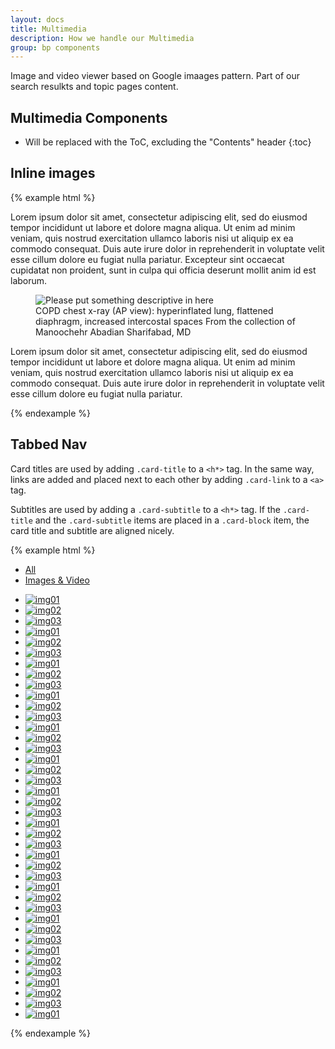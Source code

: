 ```yaml
---
layout: docs
title: Multimedia
description: How we handle our Multimedia
group: bp components
---
```


Image and video viewer based on Google imaages pattern. Part of our search resulkts and topic pages content. 

## Multimedia Components

* Will be replaced with the ToC, excluding the "Contents" header
{:toc}

## Inline images

{% example html %}
<div class="inline">
	<p>Lorem ipsum dolor sit amet, consectetur adipiscing elit, sed do eiusmod tempor incididunt ut labore et dolore magna aliqua. Ut enim ad minim veniam, quis nostrud exercitation ullamco laboris nisi ut aliquip ex ea commodo consequat. Duis aute irure dolor in reprehenderit in voluptate velit esse cillum dolore eu fugiat nulla pariatur. Excepteur sint occaecat cupidatat non proident, sunt in culpa qui officia deserunt mollit anim id est laborum.
	<figure class="figure">
		<img src="../../../css/images/diff_diag_img.jpg" alt="Please put something descriptive in here">
		<figcaption class="figure-caption">COPD chest x-ray (AP view): hyperinflated lung, flattened diaphragm, increased intercostal spaces
		<span class="imgCredit">From the collection of Manoochehr Abadian Sharifabad, MD</span></figcaption>
	</figure>
	Lorem ipsum dolor sit amet, consectetur adipiscing elit, sed do eiusmod tempor incididunt ut labore et dolore magna aliqua. Ut enim ad minim veniam, quis nostrud exercitation ullamco laboris nisi ut aliquip ex ea commodo consequat. Duis aute irure dolor in reprehenderit in voluptate velit esse cillum dolore eu fugiat nulla pariatur. 
	</p>
</div>
{% endexample %}

## Tabbed Nav

Card titles are used by adding `.card-title` to a `<h*>` tag. In the same way, links are added and placed next to each other by adding `.card-link` to  a `<a>` tag.

Subtitles are used by adding a `.card-subtitle` to a `<h*>` tag. If the `.card-title` and the `.card-subtitle` items are placed in a `.card-block` item, the card title and subtitle are aligned nicely.

  {% example html %}
  <div class="container serp"> <!--- container -->
    <div class="row">
      <div class="col-md-8">
        <ul class="nav nav-tabs">
          <li class="nav-item">
            <a class="nav-link" data-toggle="tab" href="#all" role="tab">All</a>
          </li>
          <li class="nav-item">
            <a class="nav-link active" data-toggle="tab" href="#multimedia" role="tab">Images &amp; Video</a>
          </li>
        </ul>
      </div>
      <ul id="og-grid" class="og-grid">
		<li>
			<a href="#" data-largesrc="../../../css/images/multimedia/1.jpg" data-title="Monoclonal gammopathy of undetermined significance" data-description="Natural history of Coxiella burnetii and serological/PCR results. Ac+: positive for antibodies to C burnetii, Ac++: strongly positive for antibodies to C burnetii, Ac-: negative for antibodies to C burnetii, PCR+: positive PCR for C burnetii, PCR++: strongly positive PCR for C burnetii, PCR-: negative PCR for C burnetii" data-citation="Eldin C, et al. Clin Microbiol Rev 2016; used with permission">
				<img src="../../../css/images/multimedia/thumbs/1.jpg" alt="img01">
			</a>
		</li>
		<li>
			<a href="#" data-largesrc="../../../css/images/multimedia/2.jpg" data-title="COPD" data-description="Natural history of Coxiella burnetii and serological/PCR results. Ac+: positive for antibodies to C burnetii, Ac++: strongly positive for antibodies to C burnetii, Ac-: negative for antibodies to C burnetii, PCR+: positive PCR for C burnetii, PCR++: strongly positive PCR for C burnetii, PCR-: negative PCR for C burnetii">
				<img src="../../../css/images/multimedia/thumbs/2.jpg" alt="img02">
			</a>
		</li>
		<li>
			<a href="#" data-largesrc="../../../css/images/multimedia/3.jpg" data-title="Bartonella infection" data-description="Natural history of Coxiella burnetii and serological/PCR results. Ac+: positive for antibodies to C burnetii, Ac++: strongly positive for antibodies to C burnetii, Ac-: negative for antibodies to C burnetii, PCR+: positive PCR for C burnetii, PCR++: strongly positive PCR for C burnetii, PCR-: negative PCR for C burnetii">
				<img src="../../../css/images/multimedia/thumbs/3.jpg" alt="img03">
			</a>
		</li>
		<li>
			<a href="#" data-largesrc="../../../css/images/multimedia/1.jpg" data-title="Monoclonal gammopathy of undetermined significance" data-description="Natural history of Coxiella burnetii and serological/PCR results. Ac+: positive for antibodies to C burnetii, Ac++: strongly positive for antibodies to C burnetii, Ac-: negative for antibodies to C burnetii, PCR+: positive PCR for C burnetii, PCR++: strongly positive PCR for C burnetii, PCR-: negative PCR for C burnetii">
				<img src="../../../css/images/multimedia/thumbs/1.jpg" alt="img01">
			</a>
		</li>
		<li>
			<a href="#" data-largesrc="../../../css/images/multimedia/2.jpg" data-title="COPD" data-description="Natural history of Coxiella burnetii and serological/PCR results. Ac+: positive for antibodies to C burnetii, Ac++: strongly positive for antibodies to C burnetii, Ac-: negative for antibodies to C burnetii, PCR+: positive PCR for C burnetii, PCR++: strongly positive PCR for C burnetii, PCR-: negative PCR for C burnetii">
				<img src="../../../css/images/multimedia/thumbs/2.jpg" alt="img02">
			</a>
		</li>
		<li>
			<a href="#" data-largesrc="../../../css/images/multimedia/3.jpg" data-title="Bartonella infection" data-description="Natural history of Coxiella burnetii and serological/PCR results. Ac+: positive for antibodies to C burnetii, Ac++: strongly positive for antibodies to C burnetii, Ac-: negative for antibodies to C burnetii, PCR+: positive PCR for C burnetii, PCR++: strongly positive PCR for C burnetii, PCR-: negative PCR for C burnetii">
				<img src="../../../css/images/multimedia/thumbs/3.jpg" alt="img03">
			</a>
		</li>
		<li>
			<a href="#" data-largesrc="../../../css/images/multimedia/1.jpg" data-title="Monoclonal gammopathy of undetermined significance" data-description="Natural history of Coxiella burnetii and serological/PCR results. Ac+: positive for antibodies to C burnetii, Ac++: strongly positive for antibodies to C burnetii, Ac-: negative for antibodies to C burnetii, PCR+: positive PCR for C burnetii, PCR++: strongly positive PCR for C burnetii, PCR-: negative PCR for C burnetii">
				<img src="../../../css/images/multimedia/thumbs/1.jpg" alt="img01">
			</a>
		</li>
		<li>
			<a href="#" data-largesrc="../../../css/images/multimedia/2.jpg" data-title="COPD" data-description="Natural history of Coxiella burnetii and serological/PCR results. Ac+: positive for antibodies to C burnetii, Ac++: strongly positive for antibodies to C burnetii, Ac-: negative for antibodies to C burnetii, PCR+: positive PCR for C burnetii, PCR++: strongly positive PCR for C burnetii, PCR-: negative PCR for C burnetii">
				<img src="../../../css/images/multimedia/thumbs/2.jpg" alt="img02">
			</a>
		</li>
		<li>
			<a href="#" data-largesrc="../../../css/images/multimedia/3.jpg" data-title="Bartonella infection" data-description="Natural history of Coxiella burnetii and serological/PCR results. Ac+: positive for antibodies to C burnetii, Ac++: strongly positive for antibodies to C burnetii, Ac-: negative for antibodies to C burnetii, PCR+: positive PCR for C burnetii, PCR++: strongly positive PCR for C burnetii, PCR-: negative PCR for C burnetii">
				<img src="../../../css/images/multimedia/thumbs/3.jpg" alt="img03">
			</a>
		</li>
		<li>
			<a href="#" data-largesrc="../../../css/images/multimedia/1.jpg" data-title="Monoclonal gammopathy of undetermined significance" data-description="Natural history of Coxiella burnetii and serological/PCR results. Ac+: positive for antibodies to C burnetii, Ac++: strongly positive for antibodies to C burnetii, Ac-: negative for antibodies to C burnetii, PCR+: positive PCR for C burnetii, PCR++: strongly positive PCR for C burnetii, PCR-: negative PCR for C burnetii">
				<img src="../../../css/images/multimedia/thumbs/1.jpg" alt="img01">
			</a>
		</li>
		<li>
			<a href="#" data-largesrc="../../../css/images/multimedia/2.jpg" data-title="COPD" data-description="Natural history of Coxiella burnetii and serological/PCR results. Ac+: positive for antibodies to C burnetii, Ac++: strongly positive for antibodies to C burnetii, Ac-: negative for antibodies to C burnetii, PCR+: positive PCR for C burnetii, PCR++: strongly positive PCR for C burnetii, PCR-: negative PCR for C burnetii">
				<img src="../../../css/images/multimedia/thumbs/2.jpg" alt="img02">
			</a>
		</li>
		<li>
			<a href="#" data-largesrc="../../../css/images/multimedia/3.jpg" data-title="Bartonella infection" data-description="Natural history of Coxiella burnetii and serological/PCR results. Ac+: positive for antibodies to C burnetii, Ac++: strongly positive for antibodies to C burnetii, Ac-: negative for antibodies to C burnetii, PCR+: positive PCR for C burnetii, PCR++: strongly positive PCR for C burnetii, PCR-: negative PCR for C burnetii">
				<img src="../../../css/images/multimedia/thumbs/3.jpg" alt="img03">
			</a>
		</li>
		<li>
			<a href="#" data-largesrc="../../../css/images/multimedia/1.jpg" data-title="Monoclonal gammopathy of undetermined significance" data-description="Natural history of Coxiella burnetii and serological/PCR results. Ac+: positive for antibodies to C burnetii, Ac++: strongly positive for antibodies to C burnetii, Ac-: negative for antibodies to C burnetii, PCR+: positive PCR for C burnetii, PCR++: strongly positive PCR for C burnetii, PCR-: negative PCR for C burnetii">
				<img src="../../../css/images/multimedia/thumbs/1.jpg" alt="img01">
			</a>
		</li>
		<li>
			<a href="#" data-largesrc="../../../css/images/multimedia/2.jpg" data-title="COPD" data-description="Natural history of Coxiella burnetii and serological/PCR results. Ac+: positive for antibodies to C burnetii, Ac++: strongly positive for antibodies to C burnetii, Ac-: negative for antibodies to C burnetii, PCR+: positive PCR for C burnetii, PCR++: strongly positive PCR for C burnetii, PCR-: negative PCR for C burnetii">
				<img src="../../../css/images/multimedia/thumbs/2.jpg" alt="img02">
			</a>
		</li>
		<li>
			<a href="#" data-largesrc="../../../css/images/multimedia/3.jpg" data-title="Bartonella infection" data-description="Natural history of Coxiella burnetii and serological/PCR results. Ac+: positive for antibodies to C burnetii, Ac++: strongly positive for antibodies to C burnetii, Ac-: negative for antibodies to C burnetii, PCR+: positive PCR for C burnetii, PCR++: strongly positive PCR for C burnetii, PCR-: negative PCR for C burnetii">
				<img src="../../../css/images/multimedia/thumbs/3.jpg" alt="img03">
			</a>
		</li>
		<li>
			<a href="#" data-largesrc="../../../css/images/multimedia/1.jpg" data-title="Monoclonal gammopathy of undetermined significance" data-description="Natural history of Coxiella burnetii and serological/PCR results. Ac+: positive for antibodies to C burnetii, Ac++: strongly positive for antibodies to C burnetii, Ac-: negative for antibodies to C burnetii, PCR+: positive PCR for C burnetii, PCR++: strongly positive PCR for C burnetii, PCR-: negative PCR for C burnetii">
				<img src="../../../css/images/multimedia/thumbs/1.jpg" alt="img01">
			</a>
		</li>
		<li>
			<a href="#" data-largesrc="../../../css/images/multimedia/2.jpg" data-title="COPD" data-description="Natural history of Coxiella burnetii and serological/PCR results. Ac+: positive for antibodies to C burnetii, Ac++: strongly positive for antibodies to C burnetii, Ac-: negative for antibodies to C burnetii, PCR+: positive PCR for C burnetii, PCR++: strongly positive PCR for C burnetii, PCR-: negative PCR for C burnetii">
				<img src="../../../css/images/multimedia/thumbs/2.jpg" alt="img02">
			</a>
		</li>
		<li>
			<a href="#" data-largesrc="../../../css/images/multimedia/3.jpg" data-title="Bartonella infection" data-description="Natural history of Coxiella burnetii and serological/PCR results. Ac+: positive for antibodies to C burnetii, Ac++: strongly positive for antibodies to C burnetii, Ac-: negative for antibodies to C burnetii, PCR+: positive PCR for C burnetii, PCR++: strongly positive PCR for C burnetii, PCR-: negative PCR for C burnetii">
				<img src="../../../css/images/multimedia/thumbs/3.jpg" alt="img03">
			</a>
		</li>
		<li>
			<a href="#" data-largesrc="../../../css/images/multimedia/1.jpg" data-title="Monoclonal gammopathy of undetermined significance" data-description="Natural history of Coxiella burnetii and serological/PCR results. Ac+: positive for antibodies to C burnetii, Ac++: strongly positive for antibodies to C burnetii, Ac-: negative for antibodies to C burnetii, PCR+: positive PCR for C burnetii, PCR++: strongly positive PCR for C burnetii, PCR-: negative PCR for C burnetii">
				<img src="../../../css/images/multimedia/thumbs/1.jpg" alt="img01">
			</a>
		</li>
		<li>
			<a href="#" data-largesrc="../../../css/images/multimedia/2.jpg" data-title="COPD" data-description="Natural history of Coxiella burnetii and serological/PCR results. Ac+: positive for antibodies to C burnetii, Ac++: strongly positive for antibodies to C burnetii, Ac-: negative for antibodies to C burnetii, PCR+: positive PCR for C burnetii, PCR++: strongly positive PCR for C burnetii, PCR-: negative PCR for C burnetii">
				<img src="../../../css/images/multimedia/thumbs/2.jpg" alt="img02">
			</a>
		</li>
		<li>
			<a href="#" data-largesrc="../../../css/images/multimedia/3.jpg" data-title="Bartonella infection" data-description="Natural history of Coxiella burnetii and serological/PCR results. Ac+: positive for antibodies to C burnetii, Ac++: strongly positive for antibodies to C burnetii, Ac-: negative for antibodies to C burnetii, PCR+: positive PCR for C burnetii, PCR++: strongly positive PCR for C burnetii, PCR-: negative PCR for C burnetii">
				<img src="../../../css/images/multimedia/thumbs/3.jpg" alt="img03">
			</a>
		</li>
		<li>
			<a href="#" data-largesrc="../../../css/images/multimedia/1.jpg" data-title="Monoclonal gammopathy of undetermined significance" data-description="Natural history of Coxiella burnetii and serological/PCR results. Ac+: positive for antibodies to C burnetii, Ac++: strongly positive for antibodies to C burnetii, Ac-: negative for antibodies to C burnetii, PCR+: positive PCR for C burnetii, PCR++: strongly positive PCR for C burnetii, PCR-: negative PCR for C burnetii">
				<img src="../../../css/images/multimedia/thumbs/1.jpg" alt="img01">
			</a>
		</li>
		<li>
			<a href="#" data-largesrc="../../../css/images/multimedia/2.jpg" data-title="COPD" data-description="Natural history of Coxiella burnetii and serological/PCR results. Ac+: positive for antibodies to C burnetii, Ac++: strongly positive for antibodies to C burnetii, Ac-: negative for antibodies to C burnetii, PCR+: positive PCR for C burnetii, PCR++: strongly positive PCR for C burnetii, PCR-: negative PCR for C burnetii">
				<img src="../../../css/images/multimedia/thumbs/2.jpg" alt="img02">
			</a>
		</li>
		<li>
			<a href="#" data-largesrc="../../../css/images/multimedia/3.jpg" data-title="Bartonella infection" data-description="Natural history of Coxiella burnetii and serological/PCR results. Ac+: positive for antibodies to C burnetii, Ac++: strongly positive for antibodies to C burnetii, Ac-: negative for antibodies to C burnetii, PCR+: positive PCR for C burnetii, PCR++: strongly positive PCR for C burnetii, PCR-: negative PCR for C burnetii">
				<img src="../../../css/images/multimedia/thumbs/3.jpg" alt="img03">
			</a>
		</li>
		<li>
			<a href="#" data-largesrc="../../../css/images/multimedia/1.jpg" data-title="Monoclonal gammopathy of undetermined significance" data-description="Natural history of Coxiella burnetii and serological/PCR results. Ac+: positive for antibodies to C burnetii, Ac++: strongly positive for antibodies to C burnetii, Ac-: negative for antibodies to C burnetii, PCR+: positive PCR for C burnetii, PCR++: strongly positive PCR for C burnetii, PCR-: negative PCR for C burnetii">
				<img src="../../../css/images/multimedia/thumbs/1.jpg" alt="img01">
			</a>
		</li>
		<li>
			<a href="#" data-largesrc="../../../css/images/multimedia/2.jpg" data-title="COPD" data-description="Natural history of Coxiella burnetii and serological/PCR results. Ac+: positive for antibodies to C burnetii, Ac++: strongly positive for antibodies to C burnetii, Ac-: negative for antibodies to C burnetii, PCR+: positive PCR for C burnetii, PCR++: strongly positive PCR for C burnetii, PCR-: negative PCR for C burnetii">
				<img src="../../../css/images/multimedia/thumbs/2.jpg" alt="img02">
			</a>
		</li>
		<li>
			<a href="#" data-largesrc="../../../css/images/multimedia/3.jpg" data-title="Bartonella infection" data-description="Natural history of Coxiella burnetii and serological/PCR results. Ac+: positive for antibodies to C burnetii, Ac++: strongly positive for antibodies to C burnetii, Ac-: negative for antibodies to C burnetii, PCR+: positive PCR for C burnetii, PCR++: strongly positive PCR for C burnetii, PCR-: negative PCR for C burnetii">
				<img src="../../../css/images/multimedia/thumbs/3.jpg" alt="img03">
			</a>
		</li>
		<li>
			<a href="#" data-largesrc="../../../css/images/multimedia/1.jpg" data-title="Monoclonal gammopathy of undetermined significance" data-description="Natural history of Coxiella burnetii and serological/PCR results. Ac+: positive for antibodies to C burnetii, Ac++: strongly positive for antibodies to C burnetii, Ac-: negative for antibodies to C burnetii, PCR+: positive PCR for C burnetii, PCR++: strongly positive PCR for C burnetii, PCR-: negative PCR for C burnetii">
				<img src="../../../css/images/multimedia/thumbs/1.jpg" alt="img01">
			</a>
		</li>
		<li>
			<a href="#" data-largesrc="../../../css/images/multimedia/2.jpg" data-title="COPD" data-description="Natural history of Coxiella burnetii and serological/PCR results. Ac+: positive for antibodies to C burnetii, Ac++: strongly positive for antibodies to C burnetii, Ac-: negative for antibodies to C burnetii, PCR+: positive PCR for C burnetii, PCR++: strongly positive PCR for C burnetii, PCR-: negative PCR for C burnetii">
				<img src="../../../css/images/multimedia/thumbs/2.jpg" alt="img02">
			</a>
		</li>
		<li>
			<a href="#" data-largesrc="../../../css/images/multimedia/3.jpg" data-title="Bartonella infection" data-description="Natural history of Coxiella burnetii and serological/PCR results. Ac+: positive for antibodies to C burnetii, Ac++: strongly positive for antibodies to C burnetii, Ac-: negative for antibodies to C burnetii, PCR+: positive PCR for C burnetii, PCR++: strongly positive PCR for C burnetii, PCR-: negative PCR for C burnetii">
				<img src="../../../css/images/multimedia/thumbs/3.jpg" alt="img03">
			</a>
		</li>
		<li>
			<a href="#" data-largesrc="../../../css/images/multimedia/1.jpg" data-title="Monoclonal gammopathy of undetermined significance" data-description="Natural history of Coxiella burnetii and serological/PCR results. Ac+: positive for antibodies to C burnetii, Ac++: strongly positive for antibodies to C burnetii, Ac-: negative for antibodies to C burnetii, PCR+: positive PCR for C burnetii, PCR++: strongly positive PCR for C burnetii, PCR-: negative PCR for C burnetii">
				<img src="../../../css/images/multimedia/thumbs/1.jpg" alt="img01">
			</a>
		</li>
		<li>
			<a href="#" data-largesrc="../../../css/images/multimedia/2.jpg" data-title="COPD" data-description="Natural history of Coxiella burnetii and serological/PCR results. Ac+: positive for antibodies to C burnetii, Ac++: strongly positive for antibodies to C burnetii, Ac-: negative for antibodies to C burnetii, PCR+: positive PCR for C burnetii, PCR++: strongly positive PCR for C burnetii, PCR-: negative PCR for C burnetii">
				<img src="../../../css/images/multimedia/thumbs/2.jpg" alt="img02">
			</a>
		</li>
		<li>
			<a href="#" data-largesrc="../../../css/images/multimedia/3.jpg" data-title="Bartonella infection" data-description="Natural history of Coxiella burnetii and serological/PCR results. Ac+: positive for antibodies to C burnetii, Ac++: strongly positive for antibodies to C burnetii, Ac-: negative for antibodies to C burnetii, PCR+: positive PCR for C burnetii, PCR++: strongly positive PCR for C burnetii, PCR-: negative PCR for C burnetii">
				<img src="../../../css/images/multimedia/thumbs/3.jpg" alt="img03">
			</a>
		</li>
		<li>
			<a href="#" data-largesrc="../../../css/images/multimedia/1.jpg" data-title="Monoclonal gammopathy of undetermined significance" data-description="Natural history of Coxiella burnetii and serological/PCR results. Ac+: positive for antibodies to C burnetii, Ac++: strongly positive for antibodies to C burnetii, Ac-: negative for antibodies to C burnetii, PCR+: positive PCR for C burnetii, PCR++: strongly positive PCR for C burnetii, PCR-: negative PCR for C burnetii">
				<img src="../../../css/images/multimedia/thumbs/1.jpg" alt="img01">
			</a>
		</li>
		<li>
			<a href="#" data-largesrc="../../../css/images/multimedia/2.jpg" data-title="COPD" data-description="Natural history of Coxiella burnetii and serological/PCR results. Ac+: positive for antibodies to C burnetii, Ac++: strongly positive for antibodies to C burnetii, Ac-: negative for antibodies to C burnetii, PCR+: positive PCR for C burnetii, PCR++: strongly positive PCR for C burnetii, PCR-: negative PCR for C burnetii">
				<img src="../../../css/images/multimedia/thumbs/2.jpg" alt="img02">
			</a>
		</li>
		<li>
			<a href="#" data-largesrc="../../../css/images/multimedia/3.jpg" data-title="Bartonella infection" data-description="Natural history of Coxiella burnetii and serological/PCR results. Ac+: positive for antibodies to C burnetii, Ac++: strongly positive for antibodies to C burnetii, Ac-: negative for antibodies to C burnetii, PCR+: positive PCR for C burnetii, PCR++: strongly positive PCR for C burnetii, PCR-: negative PCR for C burnetii">
				<img src="../../../css/images/multimedia/thumbs/3.jpg" alt="img03">
			</a>
		</li>
		<li>
			<a href="#" data-largesrc="../../../css/images/multimedia/1.jpg" data-title="Monoclonal gammopathy of undetermined significance" data-description="Natural history of Coxiella burnetii and serological/PCR results. Ac+: positive for antibodies to C burnetii, Ac++: strongly positive for antibodies to C burnetii, Ac-: negative for antibodies to C burnetii, PCR+: positive PCR for C burnetii, PCR++: strongly positive PCR for C burnetii, PCR-: negative PCR for C burnetii">
				<img src="../../../css/images/multimedia/thumbs/1.jpg" alt="img01">
			</a>
		</li>
		<li>
			<a href="#" data-largesrc="../../../css/images/multimedia/2.jpg" data-title="COPD" data-description="Natural history of Coxiella burnetii and serological/PCR results. Ac+: positive for antibodies to C burnetii, Ac++: strongly positive for antibodies to C burnetii, Ac-: negative for antibodies to C burnetii, PCR+: positive PCR for C burnetii, PCR++: strongly positive PCR for C burnetii, PCR-: negative PCR for C burnetii">
				<img src="../../../css/images/multimedia/thumbs/2.jpg" alt="img02">
			</a>
		</li>
		<li>
			<a href="#" data-largesrc="../../../css/images/multimedia/3.jpg" data-title="Bartonella infection" data-description="Natural history of Coxiella burnetii and serological/PCR results. Ac+: positive for antibodies to C burnetii, Ac++: strongly positive for antibodies to C burnetii, Ac-: negative for antibodies to C burnetii, PCR+: positive PCR for C burnetii, PCR++: strongly positive PCR for C burnetii, PCR-: negative PCR for C burnetii">
				<img src="../../../css/images/multimedia/thumbs/3.jpg" alt="img03">
			</a>
		</li>
		<li>
			<a href="#" data-largesrc="../../../css/images/multimedia/1.jpg" data-title="Monoclonal gammopathy of undetermined significance" data-description="Natural history of Coxiella burnetii and serological/PCR results. Ac+: positive for antibodies to C burnetii, Ac++: strongly positive for antibodies to C burnetii, Ac-: negative for antibodies to C burnetii, PCR+: positive PCR for C burnetii, PCR++: strongly positive PCR for C burnetii, PCR-: negative PCR for C burnetii">
				<img src="../../../css/images/multimedia/thumbs/1.jpg" alt="img01">
			</a>
		</li>
	</ul>
    </div><!--- /row -->
  </div> <!--- /container -->
  {% endexample %}

